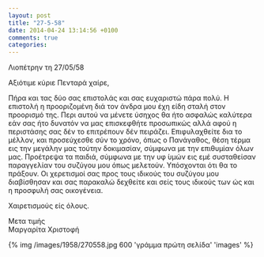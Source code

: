 ```yaml
---
layout: post
title: "27-5-58"
date: 2014-04-24 13:14:56 +0100
comments: true
categories:
---
```


Λιοπέτρην τη 27/05/58

Αξιότιμε κύριε Πενταρά χαίρε,

Πήρα και τας δύο σας επιστολάς και σας ευχαριστώ πάρα πολύ. Η επιστολή η προοριζομένη διά τον άνδρα μου έχη είδη σταλή στον προορισμό της. Περι αυτού να μένετε ύσηχος θα ήτο ασφαλώς καλύτερα εάν σας ήτο δυνατόν να μας επισκεφθήτε προσωπικώς αλλά αφού η περιστάσης σας δέν το επιτρέπουν δέν πειράζει.
Επιφυλαχθείτε δια το μέλλον, και προσεύχεσθε σύν το χρόνο, όπως ο Πανάγαθος, θέση τέρμα εις την μεγάλην μας τούτην δοκιμασίαν, σύμφωνα με την επιθυμίαν όλων μας. Προέτρεψα τα παιδιά, σύμφωνα με την υφ ́υμών εις εμέ συσταθείσαν παραγγελίαν του συζύγου μου όπως μελετούν. Υπόσχονται ότι θα το πράξουν. Οι χερετισμοί σας προς τους ιδικούς του συζύγου μου διαβίσθησαν και σας παρακαλώ δεχθείτε και σείς τους ιδικούς των ώς και η προσφυλή σας οικογένεια.

Χαιρετισμούς είς όλους.

Μετα τιμής<br/>
Μαργαρίτα Χριστοφή

{% img /images/1958/270558.jpg 600 'γράμμα πρώτη σελίδα' 'images' %}
